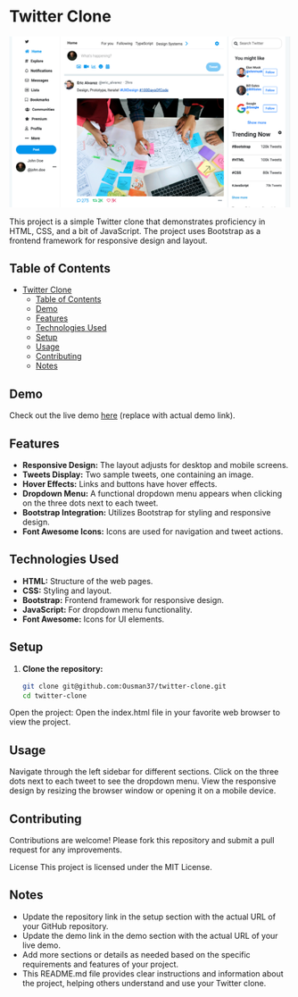 # Twitter Clone

![Screenshot](https://github.com/Ousman37/twitter-clone/blob/main/screenshot.jpg?raw=true)

This project is a simple Twitter clone that demonstrates proficiency in HTML, CSS, and a bit of JavaScript. The project uses Bootstrap as a frontend framework for responsive design and layout.

## Table of Contents

- [Twitter Clone](#twitter-clone)
  - [Table of Contents](#table-of-contents)
  - [Demo](#demo)
  - [Features](#features)
  - [Technologies Used](#technologies-used)
  - [Setup](#setup)
  - [Usage](#usage)
  - [Contributing](#contributing)
  - [Notes](#notes)

## Demo

Check out the live demo [here](https://velvety-pie-b773b3.netlify.app/) (replace with actual demo link).

## Features

- **Responsive Design:** The layout adjusts for desktop and mobile screens.
- **Tweets Display:** Two sample tweets, one containing an image.
- **Hover Effects:** Links and buttons have hover effects.
- **Dropdown Menu:** A functional dropdown menu appears when clicking on the three dots next to each tweet.
- **Bootstrap Integration:** Utilizes Bootstrap for styling and responsive design.
- **Font Awesome Icons:** Icons are used for navigation and tweet actions.

## Technologies Used

- **HTML:** Structure of the web pages.
- **CSS:** Styling and layout.
- **Bootstrap:** Frontend framework for responsive design.
- **JavaScript:** For dropdown menu functionality.
- **Font Awesome:** Icons for UI elements.

## Setup

1. **Clone the repository:**

   ```bash
   git clone git@github.com:Ousman37/twitter-clone.git
   cd twitter-clone

 Open the project:
Open the index.html file in your favorite web browser to view the project.

## Usage

Navigate through the left sidebar for different sections.
Click on the three dots next to each tweet to see the dropdown menu.
View the responsive design by resizing the browser window or opening it on a mobile device.

## Contributing

Contributions are welcome! Please fork this repository and submit a pull request for any improvements.

License
This project is licensed under the MIT License.

## Notes

- Update the repository link in the setup section with the actual URL of your GitHub repository.
- Update the demo link in the demo section with the actual URL of your live demo.
- Add more sections or details as needed based on the specific requirements and features of your project.
- This README.md file provides clear instructions and information about the project, helping others understand and use your Twitter clone.
